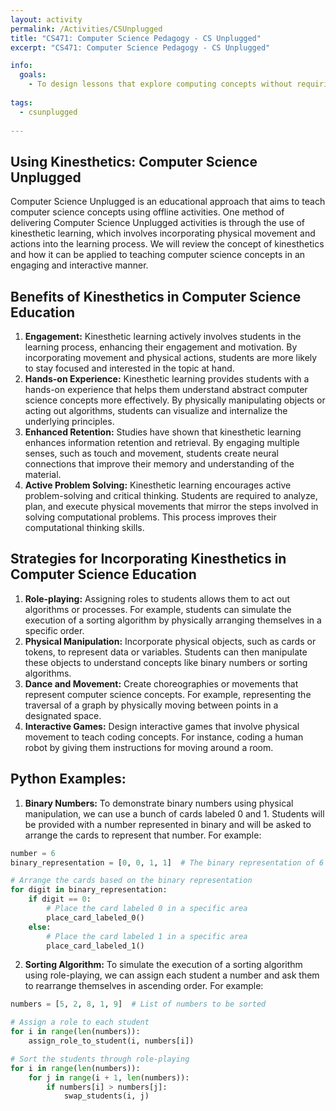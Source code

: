 ```yaml
---
layout: activity
permalink: /Activities/CSUnplugged
title: "CS471: Computer Science Pedagogy - CS Unplugged"
excerpt: "CS471: Computer Science Pedagogy - CS Unplugged"

info:
  goals: 
    - To design lessons that explore computing concepts without requiring the use of computing technology
        
tags:
  - csunplugged
  
---
```


## Using Kinesthetics: Computer Science Unplugged
Computer Science Unplugged is an educational approach that aims to teach computer science concepts using offline activities. One method of delivering Computer Science Unplugged activities is through the use of kinesthetic learning, which involves incorporating physical movement and actions into the learning process. We will review the concept of kinesthetics and how it can be applied to teaching computer science concepts in an engaging and interactive manner.

## Benefits of Kinesthetics in Computer Science Education
1. **Engagement:** Kinesthetic learning actively involves students in the learning process, enhancing their engagement and motivation. By incorporating movement and physical actions, students are more likely to stay focused and interested in the topic at hand.
2. **Hands-on Experience:** Kinesthetic learning provides students with a hands-on experience that helps them understand abstract computer science concepts more effectively. By physically manipulating objects or acting out algorithms, students can visualize and internalize the underlying principles.
3. **Enhanced Retention:** Studies have shown that kinesthetic learning enhances information retention and retrieval. By engaging multiple senses, such as touch and movement, students create neural connections that improve their memory and understanding of the material.
4. **Active Problem Solving:** Kinesthetic learning encourages active problem-solving and critical thinking. Students are required to analyze, plan, and execute physical movements that mirror the steps involved in solving computational problems. This process improves their computational thinking skills.

## Strategies for Incorporating Kinesthetics in Computer Science Education
1. **Role-playing:** Assigning roles to students allows them to act out algorithms or processes. For example, students can simulate the execution of a sorting algorithm by physically arranging themselves in a specific order.
2. **Physical Manipulation:** Incorporate physical objects, such as cards or tokens, to represent data or variables. Students can then manipulate these objects to understand concepts like binary numbers or sorting algorithms.
3. **Dance and Movement:** Create choreographies or movements that represent computer science concepts. For example, representing the traversal of a graph by physically moving between points in a designated space.
4. **Interactive Games:** Design interactive games that involve physical movement to teach coding concepts. For instance, coding a human robot by giving them instructions for moving around a room.

## Python Examples:
1. **Binary Numbers:** To demonstrate binary numbers using physical manipulation, we can use a bunch of cards labeled 0 and 1. Students will be provided with a number represented in binary and will be asked to arrange the cards to represent that number. For example:

```python
number = 6
binary_representation = [0, 0, 1, 1]  # The binary representation of 6

# Arrange the cards based on the binary representation
for digit in binary_representation:
    if digit == 0:
        # Place the card labeled 0 in a specific area
        place_card_labeled_0()
    else:
        # Place the card labeled 1 in a specific area
        place_card_labeled_1()
```

2. **Sorting Algorithm:** To simulate the execution of a sorting algorithm using role-playing, we can assign each student a number and ask them to rearrange themselves in ascending order. For example:

```python
numbers = [5, 2, 8, 1, 9]  # List of numbers to be sorted

# Assign a role to each student
for i in range(len(numbers)):
    assign_role_to_student(i, numbers[i])

# Sort the students through role-playing
for i in range(len(numbers)):
    for j in range(i + 1, len(numbers)):
        if numbers[i] > numbers[j]:
            swap_students(i, j)
```
